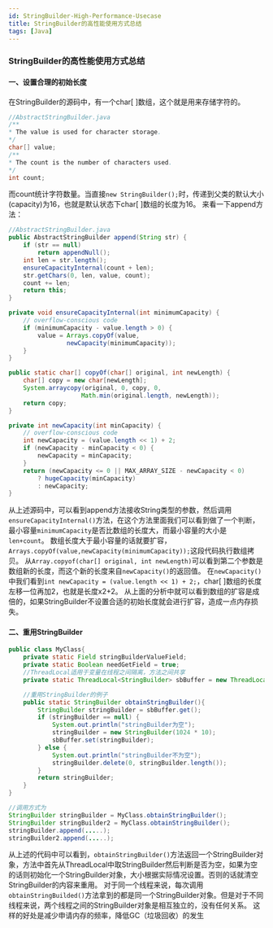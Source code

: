 ```yaml
---
id: StringBuilder-High-Performance-Usecase
title: StringBuilder的高性能使用方式总结
tags: [Java]
---
```


### StringBuilder的高性能使用方式总结

#### 一、设置合理的初始长度
在StringBuilder的源码中，有一个char[ ]数组，这个就是用来存储字符的。
```java
//AbstractStringBuilder.java
/**
* The value is used for character storage.
*/
char[] value;
/**
* The count is the number of characters used.
*/
int count;
```
而count统计字符数量。当直接`new StringBuilder();`时，传递到父类的默认大小(capacity)为16，也就是默认状态下char[ ]数组的长度为16。
来看一下append方法：
```java
//AbstractStringBuilder.java
public AbstractStringBuilder append(String str) {
    if (str == null)
        return appendNull();
    int len = str.length();
    ensureCapacityInternal(count + len);
    str.getChars(0, len, value, count);
    count += len;
    return this;
}

private void ensureCapacityInternal(int minimumCapacity) {
    // overflow-conscious code
    if (minimumCapacity - value.length > 0) {
        value = Arrays.copyOf(value,
                newCapacity(minimumCapacity));
    }
}

public static char[] copyOf(char[] original, int newLength) {
    char[] copy = new char[newLength];
    System.arraycopy(original, 0, copy, 0,
                    Math.min(original.length, newLength));
    return copy;
}

private int newCapacity(int minCapacity) {
    // overflow-conscious code
    int newCapacity = (value.length << 1) + 2;
    if (newCapacity - minCapacity < 0) {
        newCapacity = minCapacity;
    }
    return (newCapacity <= 0 || MAX_ARRAY_SIZE - newCapacity < 0)
        ? hugeCapacity(minCapacity)
        : newCapacity;
}
```
从上述源码中，可以看到append方法接收String类型的参数，然后调用`ensureCapacityInternal()`方法，在这个方法里面我们可以看到做了一个判断，最小容量`minimumCapacity`是否比数组的长度大，而最小容量的大小是`len+count`。
数组长度大于最小容量的话就要扩容，`Arrays.copyOf(value,newCapacity(minimumCapacity));`这段代码执行数组拷贝。
从`Array.copyof(char[] original, int newLength)`可以看到第二个参数是数组新的长度，而这个新的长度来自`newCapacity()`的返回值。
在`newCapacity()`中我们看到`int newCapacity = (value.length << 1) + 2;`，char[ ]数组的长度左移一位再加2，也就是长度x2+2。
从上面的分析中就可以看到数组的扩容是成倍的，如果StringBuilder不设置合适的初始长度就会进行扩容，造成一点内存损失。

#### 二、重用StringBuilder

```java
public class MyClass{
    private static Field stringBuilderValueField;
    private static Boolean needGetField = true;
    //ThreadLocal适用于变量在线程之间隔离，方法之间共享
    private static ThreadLocal<StringBuilder> sbBuffer = new ThreadLocal<StringBuilder>();

    //重用StringBuilder的例子
    public static StringBuilder obtainStringBuilder(){
        StringBuilder stringBuilder = sbBuffer.get();
        if (stringBuilder == null) {
            System.out.println("stringBuilder为空");
            stringBuilder = new StringBuilder(1024 * 10);
            sbBuffer.set(stringBuilder);
        } else {
            System.out.println("stringBuilder不为空");
            stringBuilder.delete(0, stringBuilder.length());
        }
        return stringBuilder;
    }
}

//调用方式为
StringBuilder stringBuilder = MyClass.obtainStringBuilder();
StringBuilder stringBuilder2 = MyClass.obtainStringBuilder();
stringBuilder.append(.....);
stringBuilder2.append(.....);
```
从上述的代码中可以看到，`obtainStringBuilder()`方法返回一个StringBuilder对象，方法中首先从ThreadLocal中取StringBuilder然后判断是否为空，如果为空的话则初始化一个StringBuilder对象，大小根据实际情况设置。否则的话就清空StringBuilder的内容来重用。
对于同一个线程来说，每次调用`obtainStringBuilded()`方法拿到的都是同一个StringBuilder对象。但是对于不同线程来说，两个线程之间的StringBuilder对象是相互独立的，没有任何关系。
这样的好处是减少申请内存的频率，降低GC（垃圾回收）的发生




